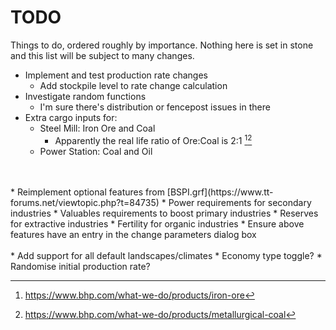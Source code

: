 # TODO
Things to do, ordered roughly by importance. Nothing here is set in stone and
this list will be subject to many changes.

* Implement and test production rate changes
    * Add stockpile level to rate change calculation
* Investigate random functions
    * I'm sure there's distribution or fencepost issues in there
* Extra cargo inputs for:
    * Steel Mill: Iron Ore and Coal
        * Apparently the real life ratio of Ore:Coal is 2:1 [^1][^2]
    * Power Station: Coal and Oil
<br/>
<br/>
* Reimplement optional features from [BSPI.grf](https://www.tt-forums.net/viewtopic.php?t=84735)
    * Power requirements for secondary industries
    * Valuables requirements to boost primary industries
    * Reserves for extractive industries
    * Fertility for organic industries
* Ensure above features have an entry in the change parameters dialog box
<br/>
<br/>
* Add support for all default landscapes/climates
* Economy type toggle?
* Randomise initial production rate?

[^1]: https://www.bhp.com/what-we-do/products/iron-ore
[^2]: https://www.bhp.com/what-we-do/products/metallurgical-coal
